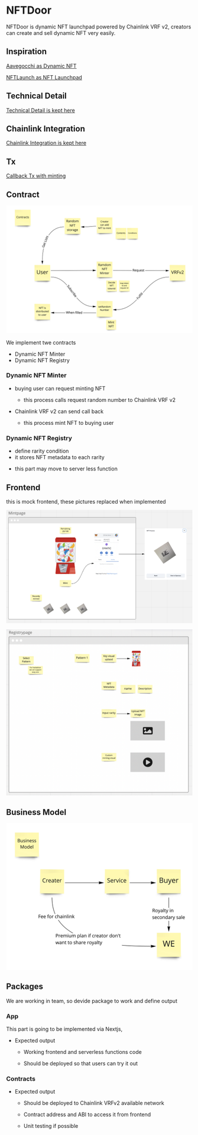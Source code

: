 # NFTDoor

NFTDoor is dynamic NFT launchpad powered by Chainlink VRF v2, creators can create and sell dynamic NFT very easily.

## Inspiration

[Aavegocchi as Dynamic NFT](https://chain.link/case-studies/aavegotchi)

[NFTLaunch as NFT Launchpad](https://www.nftlaunch.network/)

## Technical Detail

[Technical Detail is kept here](./TECHNICAL_DETAIL.md)

## Chainlink Integration

[Chainlink Integration is kept here](./CHAINLINK_INTEGRATION.md)

## Tx

[Callback Tx with minting](https://mumbai.polygonscan.com/tx/0xc6065f492b275ef2083ddd1840bcbb371c81276620db2bdd0ee66aa3f58f2365)

## Contract

![contracts-architecture](./docs/contracts-architecture.jpg)

We implement twe contracts

- Dynamic NFT Minter
- Dynamic NFT Registry

### Dynamic NFT Minter

- buying user can request minting NFT

  - this process calls request random number to Chainlink VRF v2

- Chainlink VRF v2 can send call back

  - this process mint NFT to buying user

### Dynamic NFT Registry

- define rarity condition
- it stores NFT metadata to each rarity

* this part may move to server less function

## Frontend

this is mock frontend, these pictures replaced when implemented

![mint-page](./docs/app-mint-page.png)

![registry-page](./docs/app-registry-page.png)

## Business Model

![business-model](./docs/business-model.jpg)

## Packages

We are working in team, so devide package to work and define output

### App

This part is going to be implemented via Nextjs,

- Expected output

  - Working frontend and serverless functions code

  - Should be deployed so that users can try it out

### Contracts

- Expected output

  - Should be deployed to Chainlink VRFv2 available network

  - Contract address and ABI to access it from frontend

  - Unit testing if possible
